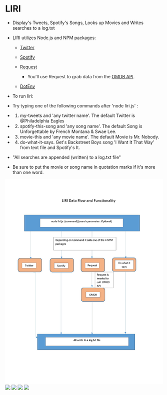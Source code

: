 # **LIRI**

* Display's Tweets, Spotify's Songs, Looks up Movies and Writes searches to a log.txt

* LIRI utilizes Node.js and NPM packages:

   * [Twitter](https://www.npmjs.com/package/twitter)
   
   * [Spotify](https://www.npmjs.com/package/node-spotify-api)
   
   * [Request](https://www.npmjs.com/package/request)

     * You'll use Request to grab data from the [OMDB API](http://www.omdbapi.com).

   * [DotEnv](https://www.npmjs.com/package/dotenv)

* To run liri:

* Try typing one of the following commands after 'node liri.js' : 

* 1. my-tweets  and 'any twitter name'. The default Twitter is @Philadelphia Eagles 

* 2. spotify-this-song  and 'any song name'. The default Song is Unforgettable by French Montana & Swae Lee. 

* 3. movie-this  and 'any movie name'. The default Movie is Mr. Nobody. 

* 4. do-what-it-says.  Get's Backstreet Boys song 'I Want It That Way' from text file and Spotify's It.
*   "All searches are appended (written) to a log.txt file"

* Be sure to put the movie or song name in quotation marks if it's more than one word.


![Liri Data Flow](/images/liri.jpg)
![](/images.1.png)
![](/images.2.png)
![](/images.3.png)
![](/images.4.png)


